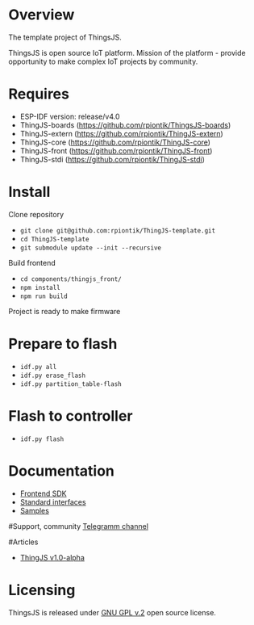 # Overview
The template project of ThingsJS. 

ThingsJS is open source IoT platform. 
Mission of the platform - provide opportunity to make complex IoT projects by community.

# Requires
* ESP-IDF version: release/v4.0
* ThingJS-boards (https://github.com/rpiontik/ThingsJS-boards)
* ThingJS-extern (https://github.com/rpiontik/ThingJS-extern)
* ThingJS-core (https://github.com/rpiontik/ThingJS-core)
* ThingJS-front (https://github.com/rpiontik/ThingJS-front)
* ThingJS-stdi (https://github.com/rpiontik/ThingJS-stdi)

# Install
Clone repository

* `git clone git@github.com:rpiontik/ThingJS-template.git`
* `cd ThingJS-template`
* `git submodule update --init --recursive`

Build frontend 

* `cd components/thingjs_front/`
* `npm install`
* `npm run build`

Project is ready to make firmware 

# Prepare to flash

* `idf.py all`
* `idf.py erase_flash`
* `idf.py partition_table-flash`

# Flash to controller
* `idf.py flash`

# Documentation
* [Frontend SDK](https://github.com/rpiontik/ThingJS-front/blob/master/README.md)
* [Standard interfaces](https://github.com/rpiontik/ThingJS-stdi/blob/master/README.md)
* [Samples](https://github.com/rpiontik/ThingJS-front/tree/master/src/applications)

#Support, community 
[Telegramm channel](https://t.me/thingjs)

#Articles
* [ThingJS v1.0-alpha](https://habr.com/ru/post/474356/)

# Licensing
ThingsJS is released under
[GNU GPL v.2](http://www.gnu.org/licenses/old-licenses/gpl-2.0.html)
open source license.
